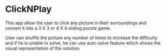 # ClickNPlay

This app allow the user to click any picture in their surroundings
and convert it into a 3 X 3 or 4 X 4 sliding puzzle game.

User can shuffle the picture any number of times to increase the
difficulty and if he is unable to solve, he can use auto-solve
feature which shows the visual representation of the solution.
